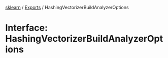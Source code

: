 [sklearn](../readme.md) / [Exports](../modules.md) / HashingVectorizerBuildAnalyzerOptions

# Interface: HashingVectorizerBuildAnalyzerOptions
